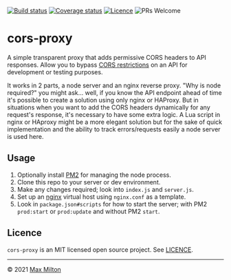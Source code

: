 [![Build status](https://img.shields.io/github/workflow/status/MaxMilton/cors-proxy/ci)](https://github.com/MaxMilton/cors-proxy/actions)
[![Coverage status](https://img.shields.io/codeclimate/coverage/MaxMilton/cors-proxy)](https://codeclimate.com/github/MaxMilton/cors-proxy)
[![Licence](https://img.shields.io/github/license/MaxMilton/cors-proxy.svg)](https://github.com/MaxMilton/cors-proxy/blob/master/LICENSE)
![PRs Welcome](https://img.shields.io/badge/PRs-welcome-brightgreen.svg)

# cors-proxy

A simple transparent proxy that adds permissive CORS headers to API responses. Allow you to bypass [CORS restrictions](https://developer.mozilla.org/en-US/docs/Web/HTTP/CORS) on an API for development or testing purposes.

It works in 2 parts, a node server and an nginx reverse proxy. "Why is node required?" you might ask... well, if you know the API endpoint ahead of time it's possible to create a solution using only nginx or HAProxy. But in situations when you want to add the CORS headers dynamically for any request's response, it's necessary to have some extra logic. A Lua script in nginx or HAproxy might be a more elegant solution but for the sake of quick implementation and the ability to track errors/requests easily a node server is used here.

## Usage

1. Optionally install [PM2](https://pm2.keymetrics.io/) for managing the node process.
1. Clone this repo to your server or dev environment.
1. Make any changes required; look into `index.js` and `server.js`.
1. Set up an [nginx](https://nginx.org/en/) virtual host using `nginx.conf` as a template.
1. Look in `package.json#scripts` for how to start the server; with PM2 `prod:start` or `prod:update` and without PM2 `start`.

## Licence

`cors-proxy` is an MIT licensed open source project. See [LICENCE](https://github.com/MaxMilton/cors-proxy/blob/master/LICENCE).

---

© 2021 [Max Milton](https://maxmilton.com)

